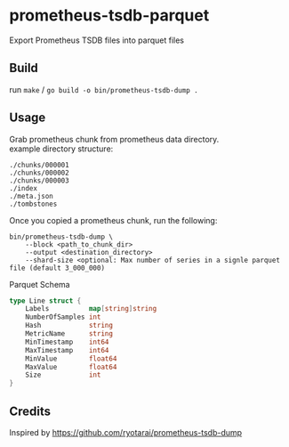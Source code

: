# prometheus-tsdb-parquet
Export Prometheus TSDB files into parquet files

## Build
run `make` / `go build -o bin/prometheus-tsdb-dump .`

## Usage
Grab prometheus chunk from prometheus data directory.  
example directory structure:
```
./chunks/000001
./chunks/000002
./chunks/000003
./index
./meta.json
./tombstones
```
Once you copied a prometheus chunk, run the following:
```
bin/prometheus-tsdb-dump \
    --block <path_to_chunk_dir> 
    --output <destination_directory>
    --shard-size <optional: Max number of series in a signle parquet file (default 3_000_000)
```

Parquet Schema
```go
type Line struct {
	Labels          map[string]string
	NumberOfSamples int              
	Hash            string           
	MetricName      string           
	MinTimestamp    int64            
	MaxTimestamp    int64            
	MinValue        float64          
	MaxValue        float64          
	Size            int              
}
```

## Credits
Inspired by https://github.com/ryotarai/prometheus-tsdb-dump
